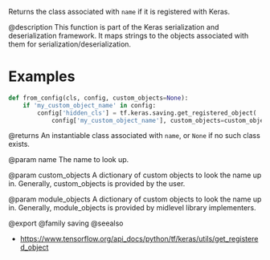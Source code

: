 Returns the class associated with `name` if it is registered with Keras.

@description
This function is part of the Keras serialization and deserialization
framework. It maps strings to the objects associated with them for
serialization/deserialization.

# Examples
```python
def from_config(cls, config, custom_objects=None):
    if 'my_custom_object_name' in config:
        config['hidden_cls'] = tf.keras.saving.get_registered_object(
            config['my_custom_object_name'], custom_objects=custom_objects)
```

@returns
An instantiable class associated with `name`, or `None` if no such class
exists.

@param name
The name to look up.

@param custom_objects
A dictionary of custom objects to look the name up in.
Generally, custom_objects is provided by the user.

@param module_objects
A dictionary of custom objects to look the name up in.
Generally, module_objects is provided by midlevel library
implementers.

@export
@family saving
@seealso
+ <https://www.tensorflow.org/api_docs/python/tf/keras/utils/get_registered_object>
